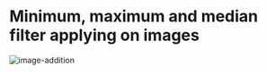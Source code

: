 # Minimum, maximum and median filter applying on images

![image-addition](../../imgOut/mimimum-maximum-and-median-filter.png)
